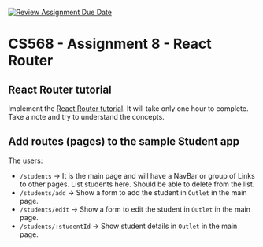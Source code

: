 [![Review Assignment Due Date](https://classroom.github.com/assets/deadline-readme-button-24ddc0f5d75046c5622901739e7c5dd533143b0c8e959d652212380cedb1ea36.svg)](https://classroom.github.com/a/Lo8shCsc)
# CS568 - Assignment 8 - React Router
## React Router tutorial
Implement the [React Router tutorial](https://reactrouter.com/en/main/start/tutorial). It will take only one hour to complete. Take a note and try to understand the concepts. 

## Add routes (pages) to the sample Student app
The users:
- `/students` -> It is the main page and will have a NavBar or group of Links to other pages. List students here. Should be able to delete from the list.
- `/students/add` -> Show a form to add the student in `Outlet` in the main page.
- `/students/edit` -> Show a form to edit the student in `Outlet` in the main page.
- `/students/:studentId` -> Show student details in `Outlet` in the main page.
